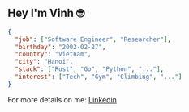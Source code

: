 ## Hey I'm Vinh 🤓

```json
{
  "job": ["Software Engineer", "Researcher"],
  "birthday": "2002-02-27",
  "country": "Vietnam",
  "city": "Hanoi",
  "stack": ["Rust", "Go", "Python", "..."],
  "interest": ["Tech", "Gym", "Climbing", "..."]
}
```

For more details on me: [Linkedin](https://www.linkedin.com/in/vinhtc27)
